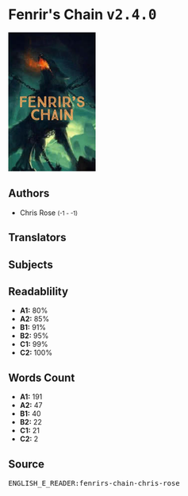 # Fenrir's Chain <kbd>v2.4.0</kbd>

![](./cover.medium.jpg "")

## Authors


 - Chris Rose <small>(-1 - -1)</small>

## Translators



## Subjects



## Readablility


 - **A1:** 80%
 - **A2:** 85%
 - **B1:** 91%
 - **B2:** 95%
 - **C1:** 99%
 - **C2:** 100%

## Words Count


 - **A1:** 191
 - **A2:** 47
 - **B1:** 40
 - **B2:** 22
 - **C1:** 21
 - **C2:** 2

## Source


<kbd>ENGLISH_E_READER:fenrirs-chain-chris-rose</kbd>
